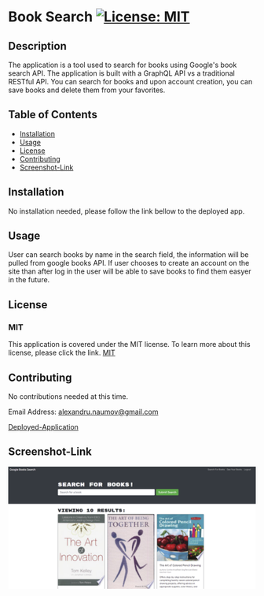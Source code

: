 # Book Search [![License: MIT](https://img.shields.io/badge/License-MIT-yellow.svg)](https://opensource.org/licenses/MIT)

## Description

The application is a tool used to search for books using Google's book search API. The application is built with a GraphQL API vs a traditional RESTful API. You can search for books and upon account creation, you can save books and delete them from your favorites.

## Table of Contents

- [Installation](#installation)
- [Usage](#usage)
- [License](#license)
- [Contributing](#contributing)
- [Screenshot-Link](#screenshot-link)

## Installation

No installation needed, please follow the link bellow to the deployed app.

## Usage

User can search books by name in the search field, the information will be pulled from google books API. If user chooses to create an account on the site than after log in the user will be able to save books to find them easyer in the future.
## License

### MIT

This application is covered under the MIT license. To learn more about this license,
please click the link. [MIT](https://choosealicense.com/licenses/mit/)

## Contributing

No contributions needed at this time.


Email Address: alexandru.naumov@gmail.com


[Deployed-Application](https://stark-sands-67562.herokuapp.com/)


## Screenshot-Link


![Screenshot](assets/screenshot.PNG)
